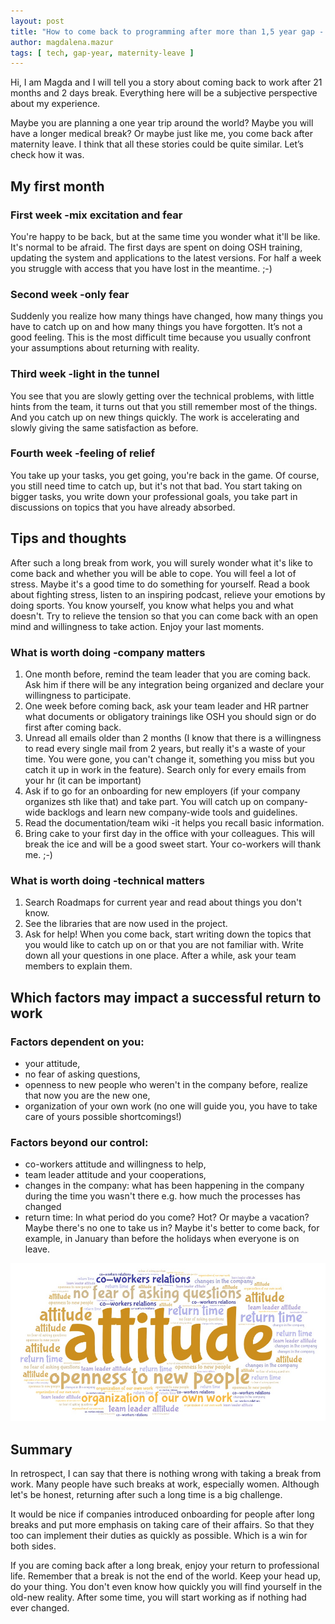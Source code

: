 ```yaml
---
layout: post
title: "How to come back to programming after more than 1,5 year gap - subjective thoughts and tips"
author: magdalena.mazur
tags: [ tech, gap-year, maternity-leave ]
---
```


Hi, I am Magda and I will tell you a story about coming back to work after 21 months and 2 days break. Everything here will be a subjective perspective about my experience.

Maybe you are planning a one year trip around the world? Maybe you will have a longer medical break? Or maybe just like me, you come back after maternity leave. I think that all these stories could be quite similar. Let’s check how it was.

## My first month
### First week -mix excitation and fear
You're happy to be back, but at the same time you wonder what it'll be like. It's normal to be afraid. The first days are spent on doing OSH training, updating the system and applications to the latest versions. For half a week you struggle with access that you have lost in the meantime. ;-)

### Second week -only fear
Suddenly you realize how many things have changed, how many things you have to catch up on and how many things you have forgotten. It’s not a good feeling. This is the most difficult time because you usually confront your assumptions about returning with reality.

### Third week -light in the tunnel
You see that you are slowly getting over the technical problems, with little hints from the team, it turns out that you still remember most of the things. And you catch up on new things quickly. The work is accelerating and slowly giving the same satisfaction as before.

### Fourth week -feeling of relief
You take up your tasks, you get going, you're back in the game. Of course, you still need time to catch up, but it's not that bad. You start taking on bigger tasks, you write down your professional  goals, you take part in discussions on topics that you have already absorbed.

## Tips and thoughts
After such a long break from work, you will surely wonder what it's like to come back and whether you will be able to cope. You will feel a lot of stress. Maybe it's a good time to do something for yourself. Read a book about fighting stress, listen to an inspiring podcast, relieve your emotions by doing sports. You know yourself, you know what helps you and what doesn't. Try to relieve the tension so that you can come back with an open mind and willingness to take action. Enjoy your last moments.

### What is worth doing -company matters
1. One month before, remind the team leader that you are coming back. Ask him if there will be any integration being organized and declare your willingness to participate.
1. One week before coming back, ask your team leader and HR partner what documents or obligatory trainings like OSH you should sign or do first after coming back.
1. Unread all emails older than 2 months (I know that there is a willingness to read every single mail from 2 years, but really it's a waste of your time. You were gone, you can't change it, something you miss but you catch it up in work in the feature). Search only for every emails from your hr (it can be important)
1. Ask if to go for an onboarding for new employers (if your company organizes sth like that) and take part. You will catch up on company-wide backlogs and learn new company-wide tools and guidelines.
1. Read the documentation/team wiki -it helps you recall basic information.
1. Bring cake to your first day in the office with your colleagues. This will break the ice and will be a good sweet start. Your co-workers will thank me. ;-)

### What is worth doing -technical matters
1. Search Roadmaps for current year and read about things you don't know.
1. See the libraries that are now used in the project.
1. Ask for help! When you come back, start writing down the topics that you would like to catch up on or that you are not familiar with. Write down all your questions in one place. After a while, ask your team members to explain them.

## Which factors may impact a successful return to work
### Factors dependent on you:
* your attitude,
* no fear of asking questions,
* openness to new people who weren't in the company before, realize that now you are the new one,
* organization of your own work (no one will guide you, you have to take care of yours possible shortcomings!)

### Factors beyond our control:
* co-workers attitude and willingness to help,
* team leader attitude and your cooperations,
* changes in the company: what has been happening in the company during the time you wasn't there e.g. how much the processes has changed
* return time: In what period do you come? Hot? Or maybe a vacation? Maybe there's no one to take us in? Maybe it's better to come back, for example, in January than before the holidays when everyone is on leave.

<img src="/img/articles/2024-04-29-how-to-come-back-to-programming/word-map.jpeg" alt="factors map graph" class="small-image" />

## Summary
In retrospect, I can say that there is nothing wrong with taking a break from work. Many people have such breaks at work, especially women. Although let's be honest, returning after such a long time is a big challenge.

It would be nice if companies introduced onboarding for people after long breaks and put more emphasis on taking care of their affairs. So that they too can implement their duties as quickly as possible. Which is a win for both sides.

If you are coming back after a long break, enjoy your return to professional life. Remember that a break is not the end of the world. Keep your head up, do your thing. You don't even know how quickly you will find yourself in the old-new reality. After some time, you will start working as if nothing had ever changed.